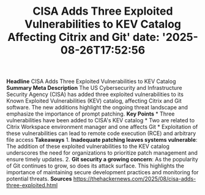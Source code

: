 ﻿---
title: "CISA Adds Three Exploited Vulnerabilities to KEV Catalog Affecting Citrix and Git'
date: '2025-08-26T17:52:56"
category: "Markets"
summary: ""
slug: "cisa adds three exploited vulnerabilities to kev catalog aff"
source_urls:
  - "https://thehackernews.com/2025/08/cisa-adds-three-exploited.html"
seo:
  title: "CISA Adds Three Exploited Vulnerabilities to KEV Catalog Affecting Citrix and Git | Hash n Hedge'
  description: '"
  keywords: ["news", "markets", "brief"]
---
**Headline** CISA Adds Three Exploited Vulnerabilities to KEV Catalog  **Summary Meta Description** The US Cybersecurity and Infrastructure Security Agency (CISA) has added three exploited vulnerabilities to its Known Exploited Vulnerabilities (KEV) catalog, affecting Citrix and Git software. The new additions highlight the ongoing threat landscape and emphasize the importance of prompt patching.  **Key Points**  * Three vulnerabilities have been added to CISA's KEV catalog * Two are related to Citrix Workspace environment manager and one affects Git * Exploitation of these vulnerabilities can lead to remote code execution (RCE) and arbitrary file access  **Takeaways**  1. **Inadequate patching leaves systems vulnerable**: The addition of these exploited vulnerabilities to the KEV catalog underscores the need for organizations to prioritize patch management and ensure timely updates. 2. **Git security a growing concern**: As the popularity of Git continues to grow, so does its attack surface. This highlights the importance of maintaining secure development practices and monitoring for potential threats.  **Sources** https://thehackernews.com/2025/08/cisa-adds-three-exploited.html 
